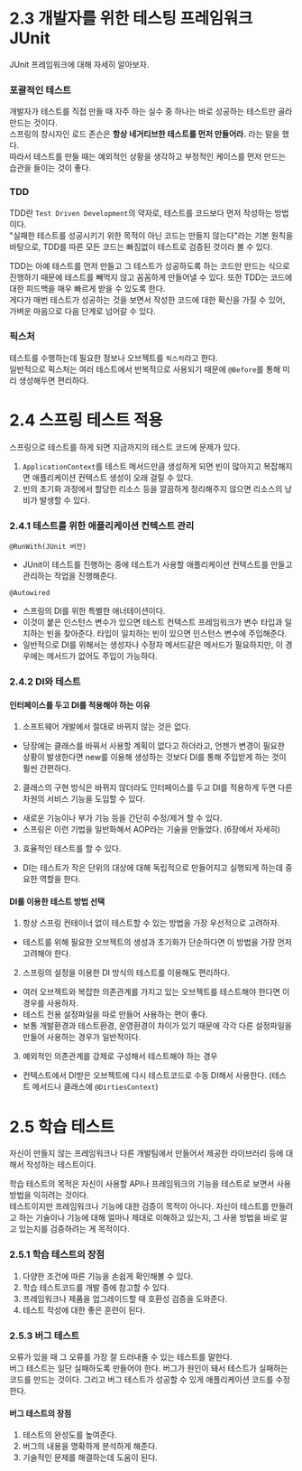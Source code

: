 # 2.3 개발자를 위한 테스팅 프레임워크 JUnit
JUnit 프레임워크에 대해 자세히 알아보자. <br/>

### 포괄적인 테스트
개발자가 테스트를 직접 만들 때 자주 하는 실수 중 하나는 바로 성공하는 테스트만 골라 만드는 것이다. <br/>
스프링의 창시자인 로드 존슨은 **항상 네거티브한 테스트를 먼저 만들어라.** 라는 말을 했다. <br/>
따라서 테스트를 만들 때는 예외적인 상황을 생각하고 부정적인 케이스를 먼저 만드는 습관을 들이는 것이 좋다. <br/>

### TDD
TDD란 `Test Driven Development`의 약자로, 테스트를 코드보다 먼저 작성하는 방법이다. <br/>
"실패한 테스트를 성공시키기 위한 목적이 아닌 코드는 만들지 않는다"라는 기본 원칙을 바탕으로, TDD를 따른 모든 코드는 빠짐없이 테스트로 검증된 것이라 볼 수 있다. <br/>

TDD는 아예 테스트를 먼저 만들고 그 테스트가 성공하도록 하는 코드만 만드는 식으로 진행하기 때문에 테스트를 빼먹지 않고 꼼꼼하게 만들어낼 수 있다. 또한 TDD는 코드에 대한 피드백을 매우 빠르게 받을 수 있도록 한다. <br/>
게다가 매번 테스트가 성공하는 것을 보면서 작성한 코드에 대한 확신을 가질 수 있어, 가벼운 마음으로 다음 단계로 넘어갈 수 있다. <br/>

### 픽스처
테스트를 수행하는데 필요한 정보나 오브젝트를 `픽스처`라고 한다. <br/>
일반적으로 픽스처는 여러 테스트에서 반복적으로 사용되기 때문에 `@Before`를 통해 미리 생성해두면 편리하다. <br/>


# 2.4 스프링 테스트 적용
스프링으로 테스트를 하게 되면 지금까지의 테스트 코드에 문제가 있다.
1. `ApplicationContext`를 테스트 메서드만큼 생성하게 되면 빈이 많아지고 복잡해지면 애플리케이션 컨텍스트 생성이 오래 걸릴 수 있다.
2. 빈의 초기화 과정에서 할당한 리소스 등을 깔끔하게 정리해주지 않으면 리소스의 낭비가 발생할 수 있다.

### 2.4.1 테스트를 위한 애플리케이션 컨텍스트 관리
`@RunWith(JUnit 버전)`
- JUnit이 테스트를 진행하는 중에 테스트가 사용할 애플리케이션 컨텍스트를 만들고 관리하는 작업을 진행해준다.

`@Autowired`
- 스프링의 DI를 위한 특별한 애너테이션이다.
- 이것이 붙은 인스턴스 변수가 있으면 테스트 컨텍스트 프레임워크가 변수 타입과 일치하는 빈을 찾아준다. 타입이 일치하는 빈이 있으면 인스턴스 변수에 주입해준다.
- 일반적으로 DI를 위해서는 생성자나 수정자 메서드같은 메서드가 필요하지만, 이 경우에는 메서드가 없어도 주입이 가능하다.

### 2.4.2 DI와 테스트

#### **인터페이스를 두고 DI를 적용해야 하는 이유**
1. 소프트웨어 개발에서 절대로 바뀌지 않는 것은 없다.
  - 당장에는 클래스를 바꿔서 사용할 계획이 없다고 하더라고, 언젠가 변경이 필요한 상황이 발생한다면 new를 이용해 생성하는 것보다 DI를 통해 주입받게 하는 것이 훨씬 간편하다.
2. 클래스의 구현 방식은 바뀌지 않더라도 인터페이스를 두고 DI를 적용하게 두면 다른 차원의 서비스 기능을 도입할 수 있다.
  - 새로운 기능이나 부가 기능 등을 간단히 수정/제거 할 수 있다.
  - 스프링은 이런 기법을 일반화해서 AOP라는 기술을 만들었다. (6장에서 자세히)
3. 효율적인 테스트를 할 수 있다.
  - DI는 테스트가 작은 단위의 대상에 대해 독립적으로 만들어지고 실행되게 하는데 중요한 역할을 한다.

#### **DI를 이용한 테스트 방법 선택**
1. 항상 스프링 컨테이너 없이 테스트할 수 있는 방법을 가장 우선적으로 고려하자.
  - 테스트를 위해 필요한 오브젝트의 생성과 초기화가 단순하다면 이 방법을 가장 먼저 고려해야 한다.
2. 스프링의 설정을 이용한 DI 방식의 테스트를 이용해도 편리하다.
  - 여러 오브젝트와 복잡한 의존관계를 가지고 있는 오브젝트를 테스트해야 한다면 이 경우를 사용하자.
  - 테스트 전용 설정파일을 따로 만들어 사용하는 편이 좋다.
  - 보통 개발환경과 테스트환경, 운영환경이 차이가 있기 때문에 각각 다른 설정파일을 만들어 사용하는 경우가 일반적이다.
3. 예외적인 의존관계를 강제로 구성해서 테스트해야 하는 경우
  - 컨텍스트에서 DI받은 오브젝트에 다시 테스트코드로 수동 DI해서 사용한다. (테스트 메서드나 클래스에 `@DirtiesContext`)

# 2.5 학습 테스트
자신이 만들지 않는 프레임워크나 다른 개발팀에서 만들어서 제공한 라이브러리 등에 대해서 작성하는 테스트이다. <br/>

학습 테스트의 목적은 자신이 사용할 API나 프레임워크의 기능을 테스트로 보면서 사용 방법을 익히려는 것이다. <br/>
테스트이지만 프레임워크나 기능에 대한 검증이 목적이 아니다. 자신이 테스트를 만들려고 하는 기술이나 기능에 대해 얼마나 제대로 이해하고 있는지, 그 사용 방법을 바로 알고 있는지를 검증하려는 게 목적이다. <br/>

### 2.5.1 학습 테스트의 장점
1. 다양한 조건에 따른 기능을 손쉽게 확인해볼 수 있다.
2. 학습 테스트코드를 개발 중에 참고할 수 있다.
3. 프레임워크나 제품을 업그레이드할 때 호환성 검증을 도와준다.
4. 테스트 작성에 대한 좋은 훈련이 된다.

### 2.5.3 버그 테스트
오류가 있을 때 그 오류를 가장 잘 드러내줄 수 있는 테스트를 말한다. <br/>
버그 테스트는 일단 실패하도록 만들어야 한다. 버그가 원인이 돼서 테스트가 실패하는 코드를 만드는 것이다. 그리고 버그 테스트가 성공할 수 있게 애플리케이션 코드를 수정한다.

#### **버그 테스트의 장점**
1. 테스트의 완성도를 높여준다.
2. 버그의 내용을 명확하게 분석하게 해준다.
3. 기술적인 문제를 해결하는데 도움이 된다.
